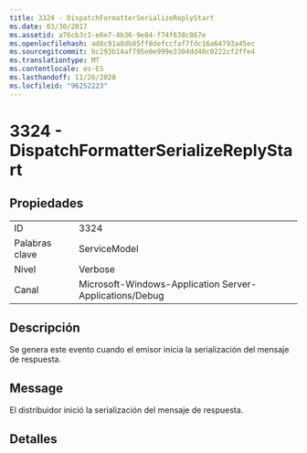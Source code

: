 ```yaml
---
title: 3324 - DispatchFormatterSerializeReplyStart
ms.date: 03/30/2017
ms.assetid: a76cb3c1-e6e7-4b36-9e84-f74f638c867e
ms.openlocfilehash: ad8c91a8db85ff8defccfaf7fdc16a64793a45ec
ms.sourcegitcommit: bc293b14af795e0e999e3304dd40c0222cf2ffe4
ms.translationtype: MT
ms.contentlocale: es-ES
ms.lasthandoff: 11/26/2020
ms.locfileid: "96252223"
---
```

# <a name="3324---dispatchformatterserializereplystart"></a>3324 - DispatchFormatterSerializeReplyStart

## <a name="properties"></a>Propiedades  
  
|||  
|-|-|  
|ID|3324|  
|Palabras clave|ServiceModel|  
|Nivel|Verbose|  
|Canal|Microsoft-Windows-Application Server-Applications/Debug|  
  
## <a name="description"></a>Descripción  

 Se genera este evento cuando el emisor inicia la serialización del mensaje de respuesta.  
  
## <a name="message"></a>Message  

 El distribuidor inició la serialización del mensaje de respuesta.  
  
## <a name="details"></a>Detalles
